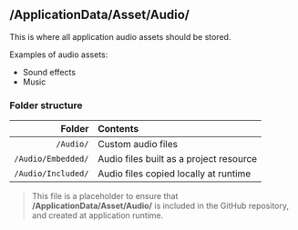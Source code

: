 ﻿## /ApplicationData/Asset/Audio/

This is where all application audio assets should be stored.

Examples of audio assets:
* Sound effects
* Music

### Folder structure

| Folder             | Contents                                                |
|-------------------:|:--------------------------------------------------------|
| `/Audio/`          | Custom audio files                                      |
| `/Audio/Embedded/` | Audio files built as a project resource                 |
| `/Audio/Included/` | Audio files copied locally at runtime                   |

> This file is a placeholder to ensure that **/ApplicationData/Asset/Audio/** is included in the GitHub repository, and created at application runtime.
